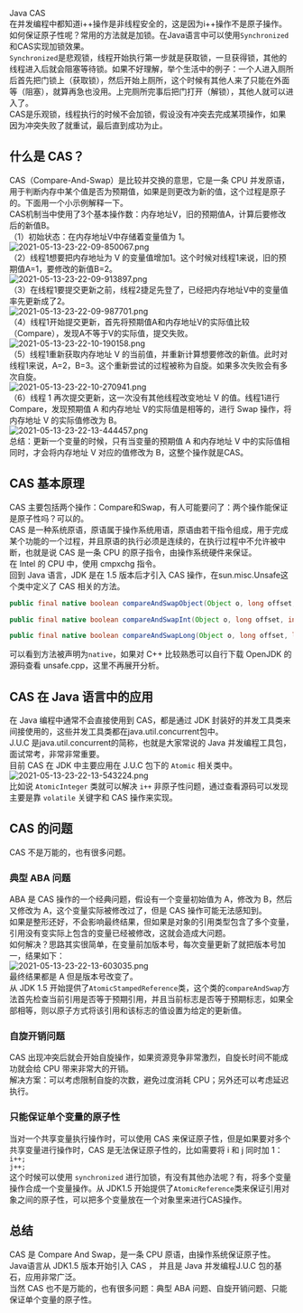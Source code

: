 Java CAS<br />在并发编程中都知道i++操作是非线程安全的，这是因为i++操作不是原子操作。<br />如何保证原子性呢？常用的方法就是加锁。在Java语言中可以使用`Synchronized`和CAS实现加锁效果。<br />`Synchronized`是悲观锁，线程开始执行第一步就是获取锁，一旦获得锁，其他的线程进入后就会阻塞等待锁。如果不好理解，举个生活中的例子：一个人进入厕所后首先把门锁上（获取锁），然后开始上厕所，这个时候有其他人来了只能在外面等（阻塞），就算再急也没用。上完厕所完事后把门打开（解锁），其他人就可以进入了。<br />CAS是乐观锁，线程执行的时候不会加锁，假设没有冲突去完成某项操作，如果因为冲突失败了就重试，最后直到成功为止。
<a name="VpaF6"></a>
## 什么是 CAS？
CAS（Compare-And-Swap）是比较并交换的意思，它是一条 CPU 并发原语，用于判断内存中某个值是否为预期值，如果是则更改为新的值，这个过程是原子的。下面用一个小示例解释一下。<br />CAS机制当中使用了3个基本操作数：内存地址V，旧的预期值A，计算后要修改后的新值B。<br />（1）初始状态：在内存地址V中存储着变量值为 1。<br />![2021-05-13-23-22-09-850067.png](https://cdn.nlark.com/yuque/0/2021/png/396745/1620919505482-f367a036-e8fd-4f3d-b6cd-0974e966cbd9.png#clientId=udf5ecb0c-c725-4&from=ui&id=ud47345c3&originHeight=276&originWidth=1080&originalType=binary&size=12891&status=done&style=shadow&taskId=ua3ea8892-9eae-41d3-a2b0-0e175e7359b)<br />（2）线程1想要把内存地址为 V 的变量值增加1。这个时候对线程1来说，旧的预期值A=1，要修改的新值B=2。<br />![2021-05-13-23-22-09-913897.png](https://cdn.nlark.com/yuque/0/2021/png/396745/1620919511271-19e4b59e-e8e3-450a-b14a-f6a6c6af8aef.png#clientId=udf5ecb0c-c725-4&from=ui&id=u2637e6f4&originHeight=398&originWidth=1080&originalType=binary&size=22269&status=done&style=shadow&taskId=u87f69eb3-1b0d-4ef0-aa8b-f1b75ebedf5)<br />（3）在线程1要提交更新之前，线程2捷足先登了，已经把内存地址V中的变量值率先更新成了2。<br />![2021-05-13-23-22-09-987701.png](https://cdn.nlark.com/yuque/0/2021/png/396745/1620919521035-983afed3-bd48-4572-ab9b-06421d58ce8b.png#clientId=udf5ecb0c-c725-4&from=ui&id=u16bb3d99&originHeight=371&originWidth=1080&originalType=binary&size=29658&status=done&style=shadow&taskId=udc80631c-c3af-49ff-abc8-587d4a7334b)<br />（4）线程1开始提交更新，首先将预期值A和内存地址V的实际值比较（Compare），发现A不等于V的实际值，提交失败。<br />![2021-05-13-23-22-10-190158.png](https://cdn.nlark.com/yuque/0/2021/png/396745/1620919530508-5c1cbb28-7c52-4328-a506-58effbf4be50.png#clientId=udf5ecb0c-c725-4&from=ui&id=ude9531fd&originHeight=382&originWidth=1080&originalType=binary&size=26465&status=done&style=shadow&taskId=u99d7e62b-dc51-44e2-a5fd-e3c9db311b8)<br />（5）线程1重新获取内存地址 V 的当前值，并重新计算想要修改的新值。此时对线程1来说，A=2，B=3。这个重新尝试的过程被称为自旋。如果多次失败会有多次自旋。<br />![2021-05-13-23-22-10-270941.png](https://cdn.nlark.com/yuque/0/2021/png/396745/1620919539050-2aaf3236-502a-428c-b51c-4b686f410306.png#clientId=udf5ecb0c-c725-4&from=ui&id=u2230011e&originHeight=374&originWidth=1080&originalType=binary&size=24745&status=done&style=shadow&taskId=u1e3f2a43-70ad-4e9a-b5e7-8c7e71b67b0)<br />（6）线程 1 再次提交更新，这一次没有其他线程改变地址 V 的值。线程1进行Compare，发现预期值 A 和内存地址 V的实际值是相等的，进行 Swap 操作，将内存地址 V 的实际值修改为 B。<br />![2021-05-13-23-22-13-444457.png](https://cdn.nlark.com/yuque/0/2021/png/396745/1620919548158-c807fce6-9aa9-448a-b51e-f3db6f929f03.png#clientId=udf5ecb0c-c725-4&from=ui&id=uc3a84ec5&originHeight=385&originWidth=1080&originalType=binary&size=27850&status=done&style=shadow&taskId=ub2622174-36c9-4e3c-800c-471eaf0723f)<br />总结：更新一个变量的时候，只有当变量的预期值 A 和内存地址 V 中的实际值相同时，才会将内存地址 V 对应的值修改为 B，这整个操作就是CAS。
<a name="ZUOFc"></a>
## CAS 基本原理
CAS 主要包括两个操作：Compare和Swap，有人可能要问了：两个操作能保证是原子性吗？可以的。<br />CAS 是一种系统原语，原语属于操作系统用语，原语由若干指令组成，用于完成某个功能的一个过程，并且原语的执行必须是连续的，在执行过程中不允许被中断，也就是说 CAS 是一条 CPU 的原子指令，由操作系统硬件来保证。<br />在 Intel 的 CPU 中，使用 cmpxchg 指令。<br />回到 Java 语言，JDK 是在 1.5 版本后才引入 CAS 操作，在sun.misc.Unsafe这个类中定义了 CAS 相关的方法。
```java
public final native boolean compareAndSwapObject(Object o, long offset, Object expected, Object x);

public final native boolean compareAndSwapInt(Object o, long offset, int expected, int x);

public final native boolean compareAndSwapLong(Object o, long offset, long expected, long x);
```
可以看到方法被声明为`native`，如果对 C++ 比较熟悉可以自行下载 OpenJDK 的源码查看 unsafe.cpp，这里不再展开分析。
<a name="LUbAH"></a>
## CAS 在 Java 语言中的应用
在 Java 编程中通常不会直接使用到 CAS，都是通过 JDK 封装好的并发工具类来间接使用的，这些并发工具类都在java.util.concurrent包中。<br />J.U.C 是java.util.concurrent的简称，也就是大家常说的 Java 并发编程工具包，面试常考，非常非常重要。<br />目前 CAS 在 JDK 中主要应用在 J.U.C 包下的 `Atomic` 相关类中。<br />![2021-05-13-23-22-13-543224.png](https://cdn.nlark.com/yuque/0/2021/png/396745/1620919560670-335d249d-8756-4795-a0c6-390ee695d5b7.png#clientId=udf5ecb0c-c725-4&from=ui&id=ue66f875a&originHeight=602&originWidth=582&originalType=binary&size=72671&status=done&style=none&taskId=ua6d68ed9-9763-4339-ba74-129dcb79866)<br />比如说 `AtomicInteger` 类就可以解决 `i++` 非原子性问题，通过查看源码可以发现主要是靠 `volatile` 关键字和 CAS 操作来实现。
<a name="rjayu"></a>
## CAS 的问题
CAS 不是万能的，也有很多问题。
<a name="EoaqK"></a>
### 典型 ABA 问题
ABA 是 CAS 操作的一个经典问题，假设有一个变量初始值为 A，修改为 B，然后又修改为 A，这个变量实际被修改过了，但是 CAS 操作可能无法感知到。<br />如果是整形还好，不会影响最终结果，但如果是对象的引用类型包含了多个变量，引用没有变实际上包含的变量已经被修改，这就会造成大问题。<br />如何解决？思路其实很简单，在变量前加版本号，每次变量更新了就把版本号加一，结果如下：<br />![2021-05-13-23-22-13-603035.png](https://cdn.nlark.com/yuque/0/2021/png/396745/1620919604609-ef3315b6-33e5-47e4-ba18-626680b59f25.png#clientId=uada191f2-018e-4&from=ui&id=u2bfbb03d&originHeight=424&originWidth=1080&originalType=binary&size=31132&status=done&style=shadow&taskId=u3d499b1b-f08f-45ae-b728-f06578609f5)<br />最终结果都是 A 但是版本号改变了。<br />从 JDK 1.5 开始提供了`AtomicStampedReference`类，这个类的`compareAndSwap`方法首先检查当前引用是否等于预期引用，并且当前标志是否等于预期标志，如果全部相等，则以原子方式将该引用和该标志的值设置为给定的更新值。
<a name="q2x1y"></a>
### 自旋开销问题
CAS 出现冲突后就会开始自旋操作，如果资源竞争非常激烈，自旋长时间不能成功就会给 CPU 带来非常大的开销。<br />解决方案：可以考虑限制自旋的次数，避免过度消耗 CPU；另外还可以考虑延迟执行。
<a name="IoBLb"></a>
### 只能保证单个变量的原子性
当对一个共享变量执行操作时，可以使用 CAS 来保证原子性，但是如果要对多个共享变量进行操作时，CAS 是无法保证原子性的，比如需要将 i 和 j 同时加 1：<br />`i++;`<br />`j++;`<br />这个时候可以使用 `synchronized` 进行加锁，有没有其他办法呢？有，将多个变量操作合成一个变量操作。从 JDK1.5 开始提供了`AtomicReference`类来保证引用对象之间的原子性，可以把多个变量放在一个对象里来进行CAS操作。
<a name="rKkNG"></a>
## 总结
CAS 是 Compare And Swap，是一条 CPU 原语，由操作系统保证原子性。<br />Java语言从 JDK1.5 版本开始引入 CAS ， 并且是 Java 并发编程J.U.C 包的基石，应用非常广泛。<br />当然 CAS 也不是万能的，也有很多问题：典型 ABA 问题、自旋开销问题、只能保证单个变量的原子性。
